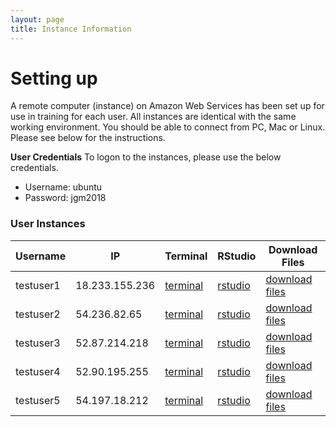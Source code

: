 ```yaml
---
layout: page
title: Instance Information
---
```


# Setting up

A remote computer (instance) on Amazon Web Services has been set up for use in training for each user. All instances are identical with the same working environment. You should be able to connect from PC, Mac or Linux. Please see below for the instructions.

**User Credentials**
To logon to the instances, please use the below credentials. 

- Username: ubuntu
- Password: jgm2018

### User Instances


| Username  | IP             | Terminal                                                                      | RStudio                                                          | Download Files                                                     |
|-----------|----------------|-------------------------------------------------------------------------------|------------------------------------------------------------------|--------------------------------------------------------------------|
| testuser1 | 18.233.155.236 | <a href='http://18.233.155.236:8888/terminals/1' target='_blank'>terminal</a> | <a href='http://18.233.155.236:8787' target='_blank'>rstudio</a> | <a href='http://18.233.155.236' target='_blank'>download files</a> |
| testuser2 | 54.236.82.65   | <a href='http://54.236.82.65:8888/terminals/1' target='_blank'>terminal</a>   | <a href='http://54.236.82.65:8787' target='_blank'>rstudio</a>   | <a href='http://54.236.82.65' target='_blank'>download files</a>   |
| testuser3 | 52.87.214.218  | <a href='http://52.87.214.218:8888/terminals/1' target='_blank'>terminal</a>  | <a href='http://52.87.214.218:8787' target='_blank'>rstudio</a>  | <a href='http://52.87.214.218' target='_blank'>download files</a>  |
| testuser4 | 52.90.195.255  | <a href='http://52.90.195.255:8888/terminals/1' target='_blank'>terminal</a>  | <a href='http://52.90.195.255:8787' target='_blank'>rstudio</a>  | <a href='http://52.90.195.255' target='_blank'>download files</a>  |
| testuser5 | 54.197.18.212  | <a href='http://54.197.18.212:8888/terminals/1' target='_blank'>terminal</a>  | <a href='http://54.197.18.212:8787' target='_blank'>rstudio</a>  | <a href='http://54.197.18.212' target='_blank'>download files</a>  |

